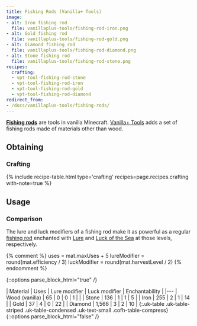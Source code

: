 ```yaml
---
title: Fishing Rods (Vanilla+ Tools)
image:
- alt: Iron fishing rod
  file: vanillaplus-tools/fishing-rod-iron.png
- alt: Gold fishing rod
  file: vanillaplus-tools/fishing-rod-gold.png
- alt: Diamond fishing rod
  file: vanillaplus-tools/fishing-rod-diamond.png
- alt: Stone fishing rod
  file: vanillaplus-tools/fishing-rod-stone.png
recipes:
  crafting:
  - vpt-tool-fishing-rod-stone
  - vpt-tool-fishing-rod-iron
  - vpt-tool-fishing-rod-gold
  - vpt-tool-fishing-rod-diamond
redirect_from:
- /docs/vanillaplus-tools/fishing-rods/
---
```


**[Fishing rods](https://minecraft.gamepedia.com/Fishing_Rod)** are tools in
vanilla Minecraft. [Vanilla+ Tools](/docs/1.12/vanillaplus-tools/) adds a set of
fishing rods made of materials other than wood.


Obtaining
---------

### Crafting
{% include recipe-table.html type='crafting' recipes=page.recipes.crafting with-note=true %}


Usage
-----

### Comparison
The lure and luck modifiers of a fishing rod make it as powerful as a regular
[fishing rod](https://minecraft.gamepedia.com/Fishing_Rod) enchanted with
[Lure](https://minecraft.gamepedia.com/Lure) and [Luck of the
Sea](https://minecraft.gamepedia.com/Luck_of_the_Sea) at those levels,
respectively.

{% comment %}
uses = mat.maxUses + 5
lureModifier = round(mat.efficiency / 3)
luckModifier = round(mat.harvestLevel / 2)
{% endcomment %}

{::options parse_block_html="true" /}
<div class="uk-overflow-container">
| Material | Uses | Lure modifier | Luck modifier | Enchantability |
|---
| Wood (vanilla) | 65 | 0 | 0 | 1 |
|
| Stone | 136 | 1 | 1 | 5 |
| Iron | 255 | 2 | 1 | 14 |
| Gold | 37 | 4 | 0 | 22 |
| Diamond | 1,566 | 3 | 2 | 10 |
{:.uk-table .uk-table-striped .uk-table-condensed .uk-text-small .cofh-table-compress}
</div>
{::options parse_block_html="false" /}
